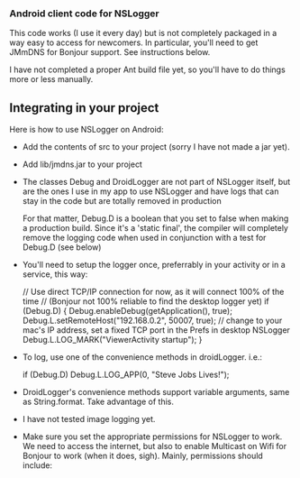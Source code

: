 ### Android client code for NSLogger

This code works (I use it every day) but is not completely packaged in a way easy to access for newcomers. In particular, you'll need to get JMmDNS for Bonjour support. See instructions below. 

I have not completed a proper Ant build file yet, so you'll have to do things more or less manually.

## Integrating in your project

Here is how to use NSLogger on Android:

- Add the contents of src to your project (sorry I have not made a jar yet).
- Add lib/jmdns.jar to your project

- The classes Debug and DroidLogger are not part of NSLogger itself, but are the ones I use in my app
  to use NSLogger and have logs that can stay in the code but are totally removed in production
  
  For that matter, Debug.D is a boolean that you set to false when making a production build.
  Since it's a 'static final', the compiler will completely remove the logging code when used in
  conjunction with a test for Debug.D (see below)
  
- You'll need to setup the logger once, preferrably in your activity or in a service, this way:

    // Use direct TCP/IP connection for now, as it will connect 100% of the time
    // (Bonjour not 100% reliable to find the desktop logger yet)
    if (Debug.D) {
    	Debug.enableDebug(getApplication(), true);
    	Debug.L.setRemoteHost("192.168.0.2", 50007, true);      // change to your mac's IP address, set a fixed TCP port in the Prefs in desktop NSLogger
    	Debug.L.LOG_MARK("ViewerActivity startup");
    }

- To log, use one of the convenience methods in droidLogger. i.e.:

    if (Debug.D)
        Debug.L.LOG_APP(0, "Steve Jobs Lives!");
        
- DroidLogger's convenience methods support variable arguments, same as String.format. Take advantage of this.

- I have not tested image logging yet.

- Make sure you set the appropriate permissions for NSLogger to work. We need to access the internet, but also to enable Multicast on Wifi for Bonjour to work (when it does, sigh). Mainly, permissions should include:

<uses-permission android:name="android.permission.INTERNET" />
<uses-permission android:name="android.permission.ACCESS_WIFI_STATE"/>
<uses-permission android:name="android.permission.CHANGE_WIFI_STATE" />
<uses-permission android:name="android.permission.CHANGE_WIFI_MULTICAST_STATE" />